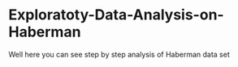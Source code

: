 # Exploratoty-Data-Analysis-on-Haberman
Well here you can see step by step analysis of Haberman data set
